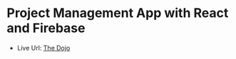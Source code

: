# Project Management App with React and Firebase

- Live Url: [The Dojo](https://thedojosite-55209.web.app/)




